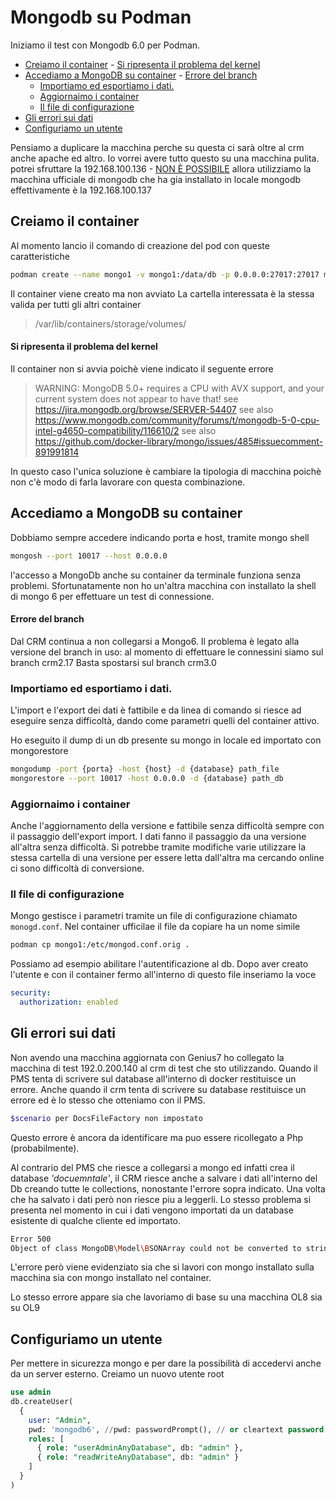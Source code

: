 # Mongodb su Podman
Iniziamo il test con Mongodb 6.0 per Podman.

<!-- TOC -->

- [Creiamo il container](#creiamo-il-container)
        - [Si ripresenta il problema del kernel](#si-ripresenta-il-problema-del-kernel)
- [Accediamo a MongoDB su container](#accediamo-a-mongodb-su-container)
        - [Errore del branch](#errore-del-branch)
    - [Importiamo ed esportiamo i dati.](#importiamo-ed-esportiamo-i-dati)
    - [Aggiornaimo i container](#aggiornaimo-i-container)
    - [Il file di configurazione](#il-file-di-configurazione)
- [Gli errori sui dati](#gli-errori-sui-dati)
- [Configuriamo un utente](#configuriamo-un-utente)

<!-- /TOC -->

Pensiamo a duplicare la macchina perche su questa ci sarà oltre al crm anche apache ed altro. Io vorrei avere tutto questo su una macchina pulita.
potrei sfruttare la 192.168.100.136 - [NON È POSSIBILE](#si-ripresenta-il-problema-del-kernel)
allora utilizziamo la macchina ufficiale di mongodb che ha gia installato in locale mongodb
effettivamente è la 192.168.100.137

## Creiamo il container
Al momento lancio il comando di creazione del pod con queste caratteristiche
```sh
podman create --name mongo1 -v mongo1:/data/db -p 0.0.0.0:27017:27017 mongo:6.0.8
```
Il container viene creato ma non avviato
La cartella interessata è la stessa valida per tutti gli altri container 

> /var/lib/containers/storage/volumes/

#### Si ripresenta il problema del kernel
Il container non si avvia poichè viene indicato il seguente errore

>WARNING: MongoDB 5.0+ requires a CPU with AVX support, and your current system does not appear to have that!
>see https://jira.mongodb.org/browse/SERVER-54407
>see also https://www.mongodb.com/community/forums/t/mongodb-5-0-cpu-intel-g4650-compatibility/116610/2
>see also https://github.com/docker-library/mongo/issues/485#issuecomment-891991814

In questo caso l'unica soluzione è cambiare la tipologia di macchina poichè non c'è modo di farla lavorare con questa combinazione. 

## Accediamo a MongoDB su container
Dobbiamo sempre accedere indicando porta e host, tramite mongo shell
```sh
mongosh --port 10017 --host 0.0.0.0 
```
l'accesso a MongoDb anche su container da terminale funziona senza problemi.
Sfortunatamente non ho un'altra macchina con installato la shell di mongo 6 per effettuare un test di connessione.

#### Errore del branch
Dal CRM continua a non collegarsi a Mongo6. Il problema è legato alla versione del branch in uso: al momento di effettuare le connessini siamo sul branch crm2.17
Basta spostarsi sul branch crm3.0

### Importiamo ed esportiamo i dati.
L'import e l'export dei dati è fattibile e da linea di comando si riesce ad eseguire senza difficoltà, dando come parametri quelli del container attivo.

Ho eseguito il dump di un db presente su mongo in locale ed importato con mongorestore
```sh
mongodump -port {porta} -host {host} -d {database} path_file
mongorestore --port 10017 -host 0.0.0.0 -d {database} path_db
```

### Aggiornaimo i container
Anche l'aggiornamento della versione e fattibile senza difficoltà sempre con il passaggio dell'export import.
I dati fanno il passaggio da una versione all'altra senza difficoltà.
Si potrebbe tramite modifiche varie utilizzare la stessa cartella di una versione per essere letta dall'altra ma cercando online ci sono difficoltà di conversione.

### Il file di configurazione
Mongo gestisce i parametri tramite un file di configurazione chiamato `monogd.conf`.
Nel container ufficilae il file da copiare ha un nome simile
```sh
podman cp mongo1:/etc/mongod.conf.orig .
```
Possiamo ad esempio abilitare l'autentificazione al db. Dopo aver creato l'utente e con il container fermo all'interno di questo file inseriamo la voce
```yaml
security:
  authorization: enabled
```

## Gli errori sui dati
Non avendo una macchina aggiornata con Genius7 ho collegato la macchina di test 192.0.200.140 al crm di test che sto utilizzando.
Quando il PMS tenta di scrivere sul database all'interno di docker restituisce un errore.
Anche quando il crm tenta di scrivere su database restituisce un errore ed è lo stesso che otteniamo con il PMS.
```sh
$scenario per DocsFileFactory non impostato
```
Questo errore è ancora da identificare ma puo essere ricollegato a Php (probabilmente).

Al contrario del PMS che riesce a collegarsi a mongo ed infatti crea il database *'docuemntale'*, il CRM riesce anche a salvare i dati all'interno del Db creando tutte le collections, nonostante l'errore sopra indicato.
Una volta che ha salvato i dati però non riesce piu a leggerli. Lo stesso problema si presenta nel momento in cui i dati vengono importati da un database esistente di qualche cliente ed importato.
```sh
Error 500
Object of class MongoDB\Model\BSONArray could not be converted to string
```
L'errore però viene evidenziato sia che si lavori con mongo installato sulla macchina sia con mongo installato nel container.

Lo stesso errore appare sia che lavoriamo di base su una macchina OL8 sia su OL9


## Configuriamo un utente
Per mettere in sicurezza mongo e per dare la possibilità di accedervi anche da un server esterno.
Creiamo un nuovo utente root
```sql
use admin
db.createUser(
  {
    user: "Admin",
    pwd: 'mongodb6', //pwd: passwordPrompt(), // or cleartext password
    roles: [
      { role: "userAdminAnyDatabase", db: "admin" },
      { role: "readWriteAnyDatabase", db: "admin" }
    ]
  }
)
```
